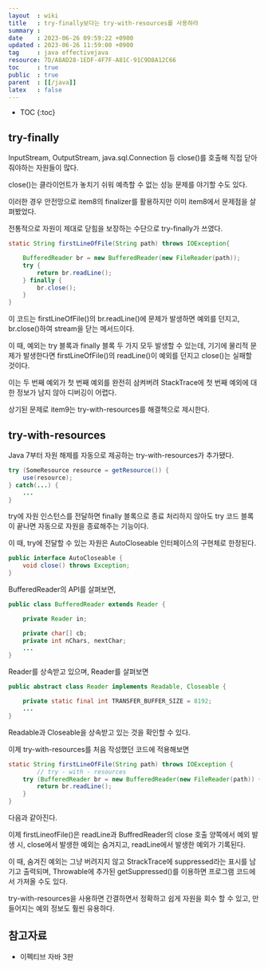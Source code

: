 ```yaml
---
layout  : wiki
title   : try-finally보다는 try-with-resources를 사용하라 
summary : 
date    : 2023-06-26 09:59:22 +0900
updated : 2023-06-26 11:59:00 +0900
tag     : java effectivejava
resource: 7D/A8AD28-1EDF-4F7F-A81C-91C9D8A12C66
toc     : true
public  : true
parent  : [[/java]]
latex   : false
---
```

* TOC
{:toc}

## try-finally

InputStream, OutputStream, java.sql.Connection 등 close()를 호출해 직접 닫아줘야하는 자원들이 많다.

close()는 클라이언트가 놓치기 쉬워 예측할 수 없는 성능 문제를 야기할 수도 있다.

이러한 경우 안전망으로 item8의 finalizer를 활용하지만 이미 item8에서 문제점을 살펴봤었다.

전통적으로 자원이 제대로 닫힘을 보장하는 수단으로 try-finally가 쓰였다.

```java
static String firstLineOfFile(String path) throws IOException{

    BufferedReader br = new BufferedReader(new FileReader(path));
    try {
        return br.readLine();
    } finally {
        br.close();
    }
}
```

이 코드는 firstLineOfFile()의 br.readLine()에 문제가 발생하면 예외를 던지고, br.close()하여 stream을 닫는 메서드이다.

이 때, 예외는 try 블록과 finally 블록 두 가지 모두 발생할 수 있는데, 기기에 물리적 문제가 발생한다면 firstLineOfFile()의 readLine()이 예외를 던지고 close()는 실패할 것이다.

이는 두 번째 예외가 첫 번째 예외를 완전히 삼켜버려 StackTrace에 첫 번째 예외에 대한 정보가 남지 않아 디버깅이 어렵다.

상기된 문제로 item9는 try-with-resources를 해결책으로 제시한다.

## try-with-resources 

Java 7부터 자원 해제를 자동으로 제공하는 try-with-resources가 추가됐다.

```java
try (SomeResource resource = getResource()) {
    use(resource);
} catch(...) {
    ...
}
```

try에 자원 인스턴스를 전달하면 finally 블록으로 종료 처리하지 않아도 try 코드 블록이 끝나면 자동으로 자원을 종료해주는 기능이다.

이 때, try에 전달할 수 있는 자원은 AutoCloseable 인터페이스의 구현체로 한정된다.

```java
public interface AutoCloseable {
    void close() throws Exception;
}
```

BufferedReader의 API를 살펴보면,

```java
public class BufferedReader extends Reader {

    private Reader in;

    private char[] cb;
    private int nChars, nextChar;
    ...
}
```

Reader를 상속받고 있으며, Reader를 살펴보면

```java
public abstract class Reader implements Readable, Closeable {

    private static final int TRANSFER_BUFFER_SIZE = 8192;
    ...
}
```

Readable과 Closeable을 상속받고 있는 것을 확인할 수 있다.

이제 try-with-resources를 처음 작성했던 코드에 적용해보면

```java
static String firstLineOfFile(String path) throws IOException {
        // try - with - resources
    try (BufferedReader br = new BufferedReader(new FileReader(path)) {
        return br.readLine();
    }
}
```

다음과 같아진다. 

이제 firstLineofFile()은 readLine과 BuffredReader의 close 호출 양쪽에서 예외 발생 시, close에서 발생한 예외는 숨겨지고, readLine에서 발생한 예외가 기록된다.

이 때, 숨겨진 예외는 그냥 버려지지 않고 StrackTrace에 suppressed라는 표시를 남기고 출력되며, Throwable에 추가된 getSuppressed()를 이용하면 프로그램 코드에서 가져올 수도 있다.

try-with-resources을 사용하면 간결하면서 정확하고 쉽게 자원을 회수 할 수 있고, 만들어지는 예외 정보도 훨씬 유용하다.


## 참고자료

- 이펙티브 자바 3판
 
